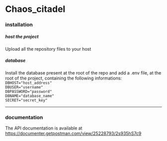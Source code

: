
# Chaos_citadel
<div align="center">

</div>

### installation
##### host the project
Upload all the repository files to your host</br>


##### database
Install the database present at the root of the repo and add a .env file, at the root of the project,  containing the following informations:
`DBHOST="host_address"`
</br>
`DBUSER="username"`
</br>
`DBPASSWORD="password"`
</br>
`DBNAME="database_name"`
</br>
`SECRET="secret_key"`

---
### documentation
The API documentation is available at https://documenter.getpostman.com/view/25228793/2s935hS7c9


